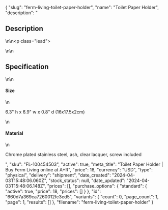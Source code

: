 {
  "slug": "ferm-living-toilet-paper-holder",
  "name": "Toilet Paper Holder",
  "description": "<h2>Description</h2>\n<!-- split -->\n<p class=\"lead\"> </p>\n<!-- split -->\n<h2>Specification</h2>\n<!-- split -->\n<h4>Size</h4>\n<p>6.3\" h x 6.9\" w x 0.8\" d (16x17.5x2cm)</p>\n<h4>Material</h4>\n<p>Chrome plated stainless steel, ash, clear lacquer, screw included</p>",
  "sku": "FL-100454503",
  "active": true,
  "meta_title": "Toilet Paper Holder | Buy Ferm Living online at A+R",
  "price": 18,
  "currency": "USD",
  "type": "physical",
  "delivery": "shipment",
  "date_created": "2024-04-03T15:48:06.060Z",
  "stock_status": null,
  "date_updated": "2024-04-03T15:48:06.148Z",
  "prices": [],
  "purchase_options": {
    "standard": {
      "active": true,
      "price": 18,
      "prices": []
    }
  },
  "id": "660d7a369ca7260012fc3ed5",
  "variants": {
    "count": 0,
    "page_count": 1,
    "page": 1,
    "results": []
  },
  "filename": "ferm-living-toilet-paper-holder"
}